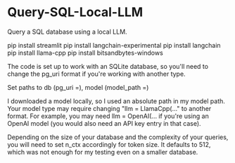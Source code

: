 # Query-SQL-Local-LLM
Query a SQL database using a local LLM.

pip install streamlit
pip install langchain-experimental
pip install langchain
pip install llama-cpp
pip install bitsandbytes-windows

The code is set up to work with an SQLite database, so you'll need to change the pg_uri format if you're working with another type.

Set paths to db (pg_uri =), model (model_path =)

I downloaded a model locally, so I used an absolute path in my model path. Your model type may require changing "llm = LlamaCpp(..." to another format. For example, you may need llm = OpenAI(... if you're using an OpenAI model (you would also need an API key entry in that case).

Depending on the size of your database and the complexity of your queries, you will need to set n_ctx accordingly for token size. It defaults to 512, which was not enough for my testing even on a smaller database.


